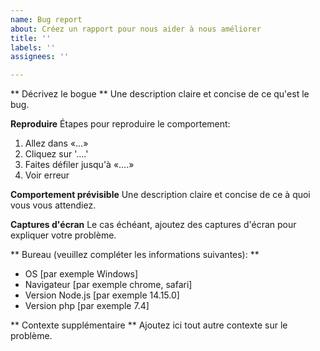 ```yaml
---
name: Bug report
about: Créez un rapport pour nous aider à nous améliorer
title: ''
labels: ''
assignees: ''

---
```


** Décrivez le bogue **
Une description claire et concise de ce qu'est le bug.

**Reproduire**
Étapes pour reproduire le comportement:
1. Allez dans «...»
2. Cliquez sur '....'
3. Faites défiler jusqu'à «....»
4. Voir erreur

**Comportement prévisible**
Une description claire et concise de ce à quoi vous vous attendiez.

**Captures d'écran**
Le cas échéant, ajoutez des captures d'écran pour expliquer votre problème.

** Bureau (veuillez compléter les informations suivantes): **
  - OS [par exemple Windows]
  - Navigateur [par exemple chrome, safari]
  - Version Node.js [par exemple 14.15.0]
  - Version php [par exemple 7.4]

** Contexte supplémentaire **
Ajoutez ici tout autre contexte sur le problème.
